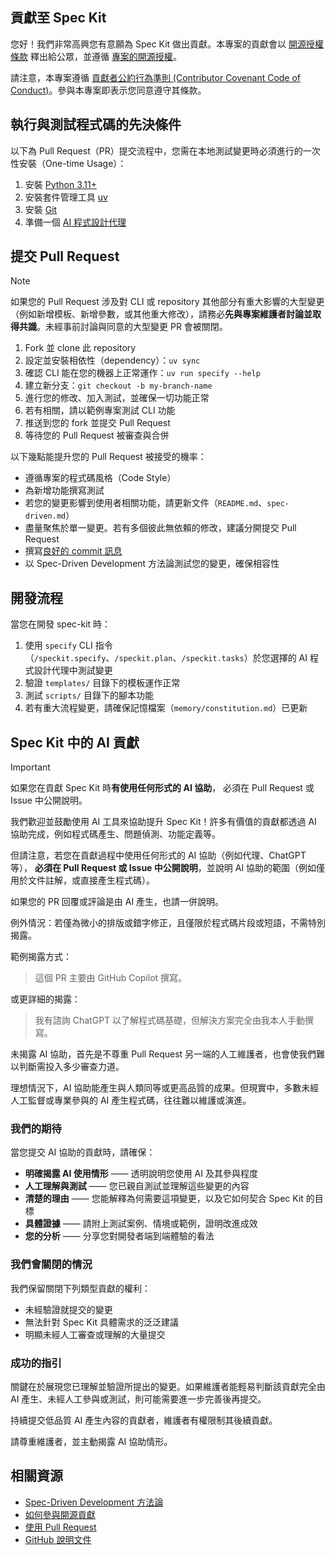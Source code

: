 ## 貢獻至 Spec Kit

您好！我們非常高興您有意願為 Spec Kit 做出貢獻。本專案的貢獻會以 [開源授權條款](https://help.github.com/articles/github-terms-of-service/#6-contributions-under-repository-license) 釋出給公眾，並遵循 [專案的開源授權](LICENSE)。

請注意，本專案遵循 [貢獻者公約行為準則 (Contributor Covenant Code of Conduct)](CODE_OF_CONDUCT.md)。參與本專案即表示您同意遵守其條款。

## 執行與測試程式碼的先決條件

以下為 Pull Request（PR）提交流程中，您需在本地測試變更時必須進行的一次性安裝（One-time Usage）：

1. 安裝 [Python 3.11+](https://www.python.org/downloads/)
1. 安裝套件管理工具 [uv](https://docs.astral.sh/uv/)
1. 安裝 [Git](https://git-scm.com/downloads)
1. 準備一個 [AI 程式設計代理](README.md#-supported-ai-agents)

## 提交 Pull Request

>[!NOTE]
>如果您的 Pull Request 涉及對 CLI 或 repository 其他部分有重大影響的大型變更（例如新增模板、新增參數，或其他重大修改），請務必**先與專案維護者討論並取得共識**。未經事前討論與同意的大型變更 PR 會被關閉。

1. Fork 並 clone 此 repository
1. 設定並安裝相依性（dependency）：`uv sync`
1. 確認 CLI 能在您的機器上正常運作：`uv run specify --help`
1. 建立新分支：`git checkout -b my-branch-name`
1. 進行您的修改、加入測試，並確保一切功能正常
1. 若有相關，請以範例專案測試 CLI 功能
1. 推送到您的 fork 並提交 Pull Request
1. 等待您的 Pull Request 被審查與合併

以下幾點能提升您的 Pull Request 被接受的機率：

- 遵循專案的程式碼風格（Code Style）
- 為新增功能撰寫測試
- 若您的變更影響到使用者相關功能，請更新文件（`README.md`、`spec-driven.md`）
- 盡量聚焦於單一變更。若有多個彼此無依賴的修改，建議分開提交 Pull Request
- 撰寫[良好的 commit 訊息](http://tbaggery.com/2008/04/19/a-note-about-git-commit-messages.html)
- 以 Spec-Driven Development 方法論測試您的變更，確保相容性

## 開發流程

當您在開發 spec-kit 時：

1. 使用 `specify` CLI 指令（`/speckit.specify`、`/speckit.plan`、`/speckit.tasks`）於您選擇的 AI 程式設計代理中測試變更
2. 驗證 `templates/` 目錄下的模板運作正常
3. 測試 `scripts/` 目錄下的腳本功能
4. 若有重大流程變更，請確保記憶檔案（`memory/constitution.md`）已更新

## Spec Kit 中的 AI 貢獻

> [!IMPORTANT]
>
> 如果您在貢獻 Spec Kit 時**有使用任何形式的 AI 協助**，
> 必須在 Pull Request 或 Issue 中公開說明。

我們歡迎並鼓勵使用 AI 工具來協助提升 Spec Kit！許多有價值的貢獻都透過 AI 協助完成，例如程式碼產生、問題偵測、功能定義等。

但請注意，若您在貢獻過程中使用任何形式的 AI 協助（例如代理、ChatGPT 等），
**必須在 Pull Request 或 Issue 中公開說明**，並說明 AI 協助的範圍（例如僅用於文件註解，或直接產生程式碼）。

如果您的 PR 回覆或評論是由 AI 產生，也請一併說明。

例外情況：若僅為微小的排版或錯字修正，且僅限於程式碼片段或短語，不需特別揭露。

範例揭露方式：

> 這個 PR 主要由 GitHub Copilot 撰寫。

或更詳細的揭露：

> 我有諮詢 ChatGPT 以了解程式碼基礎，但解決方案完全由我本人手動撰寫。

未揭露 AI 協助，首先是不尊重 Pull Request 另一端的人工維護者，也會使我們難以判斷需投入多少審查力道。

理想情況下，AI 協助能產生與人類同等或更高品質的成果。但現實中，多數未經人工監督或專業參與的 AI 產生程式碼，往往難以維護或演進。

### 我們的期待

當您提交 AI 協助的貢獻時，請確保：

- **明確揭露 AI 使用情形** —— 透明說明您使用 AI 及其參與程度
- **人工理解與測試** —— 您已親自測試並理解這些變更的內容
- **清楚的理由** —— 您能解釋為何需要這項變更，以及它如何契合 Spec Kit 的目標
- **具體證據** —— 請附上測試案例、情境或範例，證明改進成效
- **您的分析** —— 分享您對開發者端到端體驗的看法

### 我們會關閉的情況

我們保留關閉下列類型貢獻的權利：

- 未經驗證就提交的變更
- 無法針對 Spec Kit 具體需求的泛泛建議
- 明顯未經人工審查或理解的大量提交

### 成功的指引

關鍵在於展現您已理解並驗證所提出的變更。如果維護者能輕易判斷該貢獻完全由 AI 產生、未經人工參與或測試，則可能需要進一步完善後再提交。

持續提交低品質 AI 產生內容的貢獻者，維護者有權限制其後續貢獻。

請尊重維護者，並主動揭露 AI 協助情形。

## 相關資源

- [Spec-Driven Development 方法論](./spec-driven.md)
- [如何參與開源貢獻](https://opensource.guide/how-to-contribute/)
- [使用 Pull Request](https://help.github.com/articles/about-pull-requests/)
- [GitHub 說明文件](https://help.github.com)

